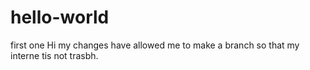 # hello-world
first one
Hi my changes have allowed me to make a branch so that my interne tis not trasbh.
